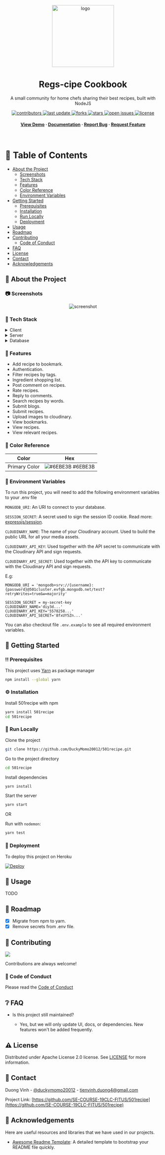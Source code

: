 <div align="center">

  <img src="https://user-images.githubusercontent.com/64480713/178150728-1930ae67-3794-4088-9523-c113e99c54f0.png" alt="logo" width="200" height="auto" />
  <h1>Regs-cipe Cookbook</h1>

  <p>
    A small community for home chefs sharing their best recipes, built with NodeJS
  </p>

<!-- Badges -->
<p>
  <a href="https://github.com/SE-COURSE-19CLC-FITUS/501recipe/graphs/contributors">
    <img src="https://img.shields.io/github/contributors/SE-COURSE-19CLC-FITUS/501recipe" alt="contributors" />
  </a>
  <a href="">
    <img src="https://img.shields.io/github/last-commit/SE-COURSE-19CLC-FITUS/501recipe" alt="last update" />
  </a>
  <a href="https://github.com/SE-COURSE-19CLC-FITUS/501recipe/network/members">
    <img src="https://img.shields.io/github/forks/SE-COURSE-19CLC-FITUS/501recipe" alt="forks" />
  </a>
  <a href="https://github.com/SE-COURSE-19CLC-FITUS/501recipe/stargazers">
    <img src="https://img.shields.io/github/stars/SE-COURSE-19CLC-FITUS/501recipe" alt="stars" />
  </a>
  <a href="https://github.com/SE-COURSE-19CLC-FITUS/501recipe/issues/">
    <img src="https://img.shields.io/github/issues/SE-COURSE-19CLC-FITUS/501recipe" alt="open issues" />
  </a>
  <a href="https://github.com/SE-COURSE-19CLC-FITUS/501recipe/blob/master/LICENSE">
    <img src="https://img.shields.io/github/license/SE-COURSE-19CLC-FITUS/501recipe.svg" alt="license" />
  </a>
</p>

<h4>
    <a href="https://github.com/SE-COURSE-19CLC-FITUS/501recipe/">View Demo</a>
  <span> · </span>
    <a href="https://github.com/SE-COURSE-19CLC-FITUS/501recipe">Documentation</a>
  <span> · </span>
    <a href="https://github.com/SE-COURSE-19CLC-FITUS/501recipe/issues/">Report Bug</a>
  <span> · </span>
    <a href="https://github.com/SE-COURSE-19CLC-FITUS/501recipe/issues/">Request Feature</a>
  </h4>
</div>

<br />

<!-- Table of Contents -->

# :notebook_with_decorative_cover: Table of Contents

- [About the Project](#star2-about-the-project)
  - [Screenshots](#camera-screenshots)
  - [Tech Stack](#space_invader-tech-stack)
  - [Features](#dart-features)
  - [Color Reference](#art-color-reference)
  - [Environment Variables](#key-environment-variables)
- [Getting Started](#toolbox-getting-started)
  - [Prerequisites](#bangbang-prerequisites)
  - [Installation](#gear-installation)
  - [Run Locally](#running-run-locally)
  - [Deployment](#triangular_flag_on_post-deployment)
- [Usage](#eyes-usage)
- [Roadmap](#compass-roadmap)
- [Contributing](#wave-contributing)
  - [Code of Conduct](#scroll-code-of-conduct)
- [FAQ](#grey_question-faq)
- [License](#warning-license)
- [Contact](#handshake-contact)
- [Acknowledgements](#gem-acknowledgements)

<!-- About the Project -->

## :star2: About the Project

<!-- Screenshots -->

### :camera: Screenshots

<div align="center">
  <img src="https://user-images.githubusercontent.com/64480713/178151011-bcd9b290-3586-4643-8bf7-6d32e12af6a5.png" alt="screenshot" />
</div>

<!-- TechStack -->

### :space_invader: Tech Stack

<details>
  <summary>Client</summary>
  <ul>
    <li><a href="https://www.javascript.com/">Javascript</a></li>
  </ul>
</details>

<details>
  <summary>Server</summary>
  <ul>
    <li><a href="https://expressjs.com/">Express.js</a></li>
  </ul>
</details>

<details>
<summary>Database</summary>
  <ul>
    <li><a href="https://www.mongodb.com/">MongoDB</a></li>
  </ul>
</details>

<!-- Features -->

### :dart: Features

- Add recipe to bookmark.
- Authentication.
- Filter recipes by tags.
- Ingredient shopping list.
- Post comment on recipes.
- Rate recipes.
- Reply to comments.
- Search recipes by words.
- Submit blogs.
- Submit recipes.
- Upload images to cloudinary.
- View bookmarks.
- View recipes.
- View relevant recipes.

<!-- Color Reference -->

### :art: Color Reference

| Color         | Hex                                                             |
| ------------- | --------------------------------------------------------------- |
| Primary Color | ![#6EBE3B](http://via.placeholder.com/10/6EBE3B?text=+) #6EBE3B |

<!-- Env Variables -->

### :key: Environment Variables

To run this project, you will need to add the following environment variables to your .env file

`MONGODB_URI`: An URI to connect to your database.

`SESSION_SECRET`: A secret used to sign the session ID cookie. Read more:
[expressjs/session](https://github.com/expressjs/session#secret).

`CLOUDINARY_NAME`: The name of your Cloudinary account. Used to build the public
URL for all your media assets.

`CLOUDINARY_API_KEY`: Used together with the API secret to communicate with the
Cloudinary API and sign requests.

`CLOUDINARY_API_SECRET`: Used together with the API key to communicate with the
Cloudinary API and sign requests.

E.g:

```
MONGODB_URI = 'mongodb+srv://{username}:{password}@501cluster.evfgb.mongodb.net/test?retryWrites=true&w=majority'

SESSION_SECRET = my-secret-key
CLOUDINARY_NAME='diy3d...'
CLOUDINARY_API_KEY='5578258...'
CLOUDINARY_API_SECRET='8fxUY5Zn...'
```

You can also checkout file `.env.example` to see all required environment
variables.

<!-- Getting Started -->

## :toolbox: Getting Started

<!-- Prerequisites -->

### :bangbang: Prerequisites

This project uses [Yarn](https://yarnpkg.com/) as package manager

```bash
npm install --global yarn
```

<!-- Installation -->

### :gear: Installation

Install 501recipe with npm

```bash
yarn install 501recipe
cd 501recipe
```

<!-- Run Locally -->

### :running: Run Locally

Clone the project

```bash
git clone https://github.com/DuckyMomo20012/501recipe.git
```

Go to the project directory

```bash
cd 501recipe
```

Install dependencies

```bash
yarn install
```

Start the server

```bash
yarn start
```

OR

Run with `nodemon`:

```bash
yarn test
```

<!-- Deployment -->

### :triangular_flag_on_post: Deployment

To deploy this project on Heroku

[![Deploy](https://www.herokucdn.com/deploy/button.svg)](https://heroku.com/deploy)

<!-- Usage -->

## :eyes: Usage

TODO

<!-- Roadmap -->

## :compass: Roadmap

- [x] Migrate from npm to yarn.
- [x] Remove secrets from .env file.

<!-- Contributing -->

## :wave: Contributing

<a href="https://github.com/SE-COURSE-19CLC-FITUS/501recipe/graphs/contributors">
  <img src="https://contrib.rocks/image?repo=SE-COURSE-19CLC-FITUS/501recipe" />
</a>

Contributions are always welcome!

<!-- Code of Conduct -->

### :scroll: Code of Conduct

Please read the [Code of Conduct](https://github.com/SE-COURSE-19CLC-FITUS/501recipe/blob/master/CODE_OF_CONDUCT.md)

<!-- FAQ -->

## :grey_question: FAQ

- Is this project still maintained?

  - Yes, but we will only update UI, docs, or dependencies. New features won't
    be added frequently.

<!-- License -->

## :warning: License

Distributed under Apache License 2.0 license. See
[LICENSE](https://github.com/DuckyMomo20012/501recipe/blob/main/LICENSE)
for more information.

<!-- Contact -->

## :handshake: Contact

Duong Vinh - [@duckymomo20012](https://twitter.com/duckymomo20012) -
tienvinh.duong4@gmail.com

Project Link: [https://github.com/SE-COURSE-19CLC-FITUS/501recipe](https://github.com/SE-COURSE-19CLC-FITUS/501recipe)

<!-- Acknowledgments -->

## :gem: Acknowledgements

Here are useful resources and libraries that we have used in our projects.

- [Awesome Readme Template](https://github.com/Louis3797/awesome-readme-template):
  A detailed template to bootstrap your README file quickly.
